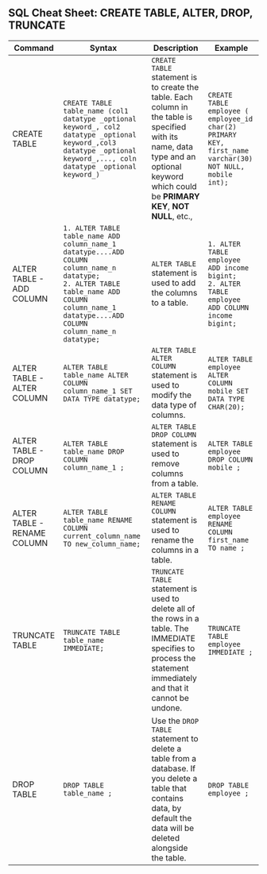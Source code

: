 SQL Cheat Sheet: CREATE TABLE, ALTER, DROP, TRUNCATE
----------------------------------------------------

| Command | Syntax | Description | Example |
| --- | --- | --- | --- |
| CREATE TABLE | `CREATE TABLE table_name (col1 datatype _optional keyword_, col2 datatype _optional keyword_,col3 datatype _optional keyword_,..., coln datatype _optional keyword_)` | `CREATE TABLE` statement is to create the table. Each column in the table is specified with its name, data type and an optional keyword which could be **PRIMARY KEY**, **NOT NULL**, etc., | `CREATE TABLE employee ( employee_id char(2) PRIMARY KEY, first_name varchar(30) NOT NULL, mobile int);` |
| ALTER TABLE - ADD COLUMN | `1. ALTER TABLE table_name ADD column_name_1 datatype....ADD COLUMN column_name_n datatype;`  <br>`2. ALTER TABLE table_name ADD COLUMN column_name_1 datatype....ADD COLUMN column_name_n datatype;` | `ALTER TABLE` statement is used to add the columns to a table. | `1. ALTER TABLE employee ADD income bigint;`  <br>`2. ALTER TABLE employee ADD COLUMN income bigint;` |
| ALTER TABLE - ALTER COLUMN | `ALTER TABLE table_name ALTER COLUMN column_name_1 SET DATA TYPE datatype;` | `ALTER TABLE ALTER COLUMN` statement is used to modify the data type of columns. | `ALTER TABLE employee ALTER COLUMN mobile SET DATA TYPE CHAR(20);` |
| ALTER TABLE - DROP COLUMN | `ALTER TABLE table_name DROP COLUMN column_name_1 ;` | `ALTER TABLE DROP COLUMN` statement is used to remove columns from a table. | `ALTER TABLE employee DROP COLUMN mobile ;` |
| ALTER TABLE - RENAME COLUMN | `ALTER TABLE table_name RENAME COLUMN current_column_name TO new_column_name;` | `ALTER TABLE RENAME COLUMN` statement is used to rename the columns in a table. | `ALTER TABLE employee RENAME COLUMN first_name TO name ;` |
| TRUNCATE TABLE | `TRUNCATE TABLE table_name IMMEDIATE;` | `TRUNCATE TABLE` statement is used to delete all of the rows in a table. The IMMEDIATE specifies to process the statement immediately and that it cannot be undone. | `TRUNCATE TABLE employee IMMEDIATE ;` |
| DROP TABLE | `DROP TABLE table_name ;` | Use the `DROP TABLE` statement to delete a table from a database. If you delete a table that contains data, by default the data will be deleted alongside the table. | `DROP TABLE employee ;` |

